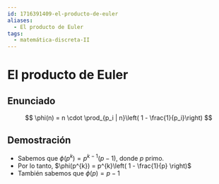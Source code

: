 ```yaml
---
id: 1716391409-el-producto-de-euler
aliases:
  - El producto de Euler
tags:
  - matemática-discreta-II
---
```


# El producto de Euler

## Enunciado

$$
\phi(n) = n \cdot \prod_{p_i | n}\left( 1 - \frac{1}{p_i}\right) 
$$

## Demostración

- Sabemos que $\phi(p^{k})=p^{k-1}(p-1)$, donde $p$ primo.
- Por lo tanto, $\phi(p^{k}) = p^{k}\left( 1 - \frac{1}{p} \right)$
- También sabemos que $\phi(p) = p-1$


